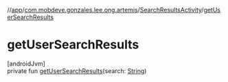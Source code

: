 //[app](../../../index.md)/[com.mobdeve.gonzales.lee.ong.artemis](../index.md)/[SearchResultsActivity](index.md)/[getUserSearchResults](get-user-search-results.md)

# getUserSearchResults

[androidJvm]\
private fun [getUserSearchResults](get-user-search-results.md)(search: [String](https://kotlinlang.org/api/latest/jvm/stdlib/kotlin/-string/index.html))
